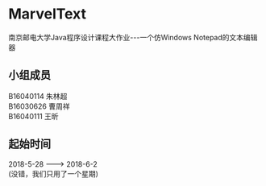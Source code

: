 # MarvelText
南京邮电大学Java程序设计课程大作业---一个仿Windows Notepad的文本编辑器
## 小组成员
B16040114 朱林超  
B16030626 曹周祥  
B16040111 王昕
## 起始时间
2018-5-28 ---> 2018-6-2  
(没错，我们只用了一个星期)
